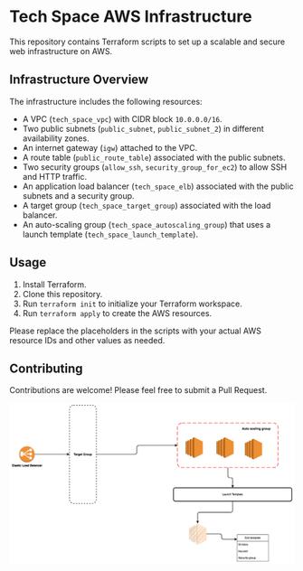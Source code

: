 # Tech Space AWS Infrastructure

This repository contains Terraform scripts to set up a scalable and secure web infrastructure on AWS.

## Infrastructure Overview

The infrastructure includes the following resources:

- A VPC (`tech_space_vpc`) with CIDR block `10.0.0.0/16`.
- Two public subnets (`public_subnet`, `public_subnet_2`) in different availability zones.
- An internet gateway (`igw`) attached to the VPC.
- A route table (`public_route_table`) associated with the public subnets.
- Two security groups (`allow_ssh`, `security_group_for_ec2`) to allow SSH and HTTP traffic.
- An application load balancer (`tech_space_elb`) associated with the public subnets and a security group.
- A target group (`tech_space_target_group`) associated with the load balancer.
- An auto-scaling group (`tech_space_autoscaling_group`) that uses a launch template (`tech_space_launch_template`).

## Usage

1. Install Terraform.
2. Clone this repository.
3. Run `terraform init` to initialize your Terraform workspace.
4. Run `terraform apply` to create the AWS resources.

Please replace the placeholders in the scripts with your actual AWS resource IDs and other values as needed.

## Contributing

Contributions are welcome! Please feel free to submit a Pull Request.

![plan.png](plan.png)